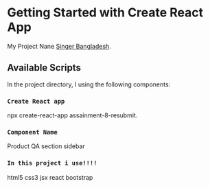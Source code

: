 # Getting Started with Create React App

My Project Nane [Singer Bangladesh](https://github.com/facebook/create-react-app).

## Available Scripts

In the project directory, I using the following components:

### `Create React app`

npx create-react-app assainment-8-resubmit.

### `Component Name`

Product
QA section
sidebar
### `In this project i use!!!!`

html5
css3
jsx
react
bootstrap
